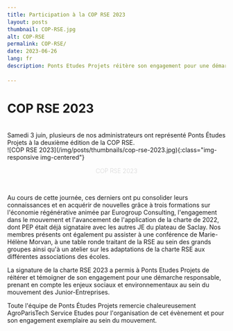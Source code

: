 ```yaml
---
title: Participation à la COP RSE 2023
layout: posts
thumbnail: COP-RSE.jpg
alt: COP-RSE
permalink: COP-RSE/
date: 2023-06-26
lang: fr
description: Ponts Etudes Projets réitère son engagement pour une démarche responsable, prenant en compte les enjeux sociaux et environnementaux 

---
```



# COP RSE 2023
<br>
Samedi 3 juin, plusieurs de nos administrateurs ont représenté Ponts Études Projets à la deuxième édition de la COP RSE.

<br>
![COP RSE 2023](/img/posts/thumbnails/cop-rse-2023.jpg){:class="img-responsive img-centered"}
<div><p style="text-align: center; font-weight: 100; color: rgba(150, 150, 150, 1)">COP RSE 2023 </p></div>
<br>
 
Au cours de cette journée, ces derniers ont pu consolider leurs connaissances et en acquérir de nouvelles grâce à trois formations sur l'économie régénérative animée par Eurogroup Consulting, l'engagement dans le mouvement et l'avancement de l'application de la charte de 2022, dont PEP était déjà signataire avec les autres JE du plateau de Saclay.
Nos membres présents ont également pu assister à une conférence de Marie-Hélène Morvan, à une table ronde traitant de la RSE au sein des grands groupes ainsi qu'à un atelier sur les adaptations de la charte RSE aux différentes associations des écoles.
 
La signature de la charte RSE 2023 a permis à Ponts Etudes Projets de réitérer et témoigner de son engagement pour une démarche responsable, prenant en compte les enjeux sociaux et environnementaux au sein du mouvement des Junior-Entreprises. 
 
Toute l'équipe de Ponts Études Projets remercie chaleureusement AgroParisTech Service Etudes pour l'organisation de cet évènement et pour son engagement exemplaire au sein du mouvement.
 
